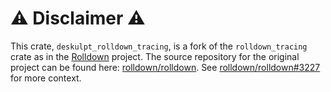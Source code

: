 # ⚠️ Disclaimer ⚠️

This crate, `deskulpt_rolldown_tracing`, is a fork of the `rolldown_tracing` crate as in the [Rolldown](https://rolldown.rs/) project. The source repository for the original project can be found here: [rolldown/rolldown](https://github.com/rolldown/rolldown/). See [rolldown/rolldown#3227](https://github.com/rolldown/rolldown/issues/3227) for more context.
